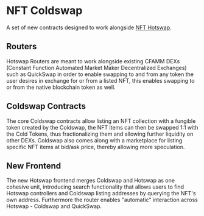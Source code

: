 # NFT Coldswap 
A set of new contracts designed to work alongside [NFT Hotswap](https://github.com/Peng-Protocol/NFT-Hotswap/tree/main).
## Routers 
Hotswap Routers are meant to work alongside existing CFAMM DEXs (Constant Function Automated Market Maker Decentralized Exchanges) such as QuickSwap in order to enable swapping to and from any token the user desires in exchange for or from a listed NFT, this enables swapping to or from the native blockchain token as well. 
## Coldswap Contracts
The core Coldswap contracts allow listing an NFT collection with a fungible token created by the Coldswap, the NFT items can then be swapped 1:1 with the Cold Tokens, thus fractionalizing them and allowing further liquidity on other DEXs. 
Coldswap also comes along with a marketplace for listing specific NFT items at bid/ask price, thereby allowing more speculation.
## New Frontend 
The new Hotswap frontend merges Coldswap and Hotswap as one cohesive unit, introducing search functionality that allows users to find Hotswap controllers and Coldswap listing addresses by querying the NFT's own address. Furthermore the router enables "automatic" interaction across Hotswap - Coldswap and QuickSwap. 
